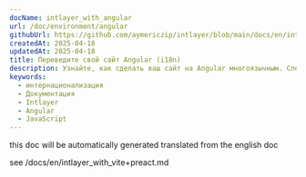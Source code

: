 ```yaml
---
docName: intlayer_with_angular
url: /doc/environment/angular
githubUrl: https://github.com/aymericzip/intlayer/blob/main/docs/en/intlayer_with_angular.md
createdAt: 2025-04-18
updatedAt: 2025-04-18
title: Переведите свой сайт Angular (i18n)
description: Узнайте, как сделать ваш сайт на Angular многоязычным. Следуйте документации для интернационализации (i18n) и перевода.
keywords:
  - интернационализация
  - Документация
  - Intlayer
  - Angular
  - JavaScript
---
```


this doc will be automatically generated translated from the english doc

see /docs/en/intlayer_with_vite+preact.md
